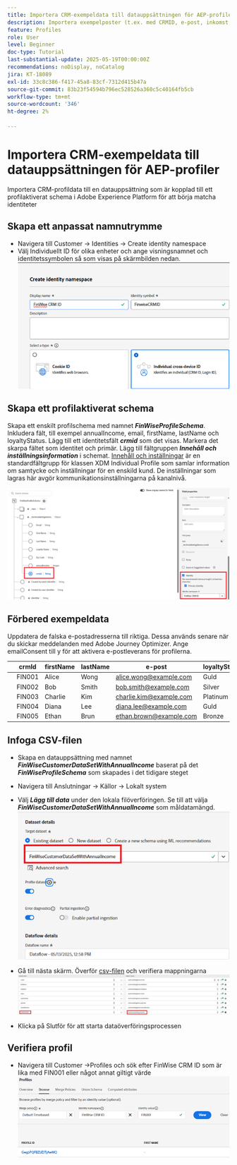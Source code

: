 ```yaml
---
title: Importera CRM-exempeldata till datauppsättningen för AEP-profiler
description: Importera exempelposter (t.ex. med CRMID, e-post, inkomst, postnummer) för att validera om AEP kan sammanfoga dessa profiler med anonyma webbesökare baserat på delade identifierare som ECID.
feature: Profiles
role: User
level: Beginner
doc-type: Tutorial
last-substantial-update: 2025-05-19T00:00:00Z
recommendations: noDisplay, noCatalog
jira: KT-18089
exl-id: 33c8c386-f417-45a8-83cf-7312d415b47a
source-git-commit: 83b23f54594b796ec528526a360c5c40164fb5cb
workflow-type: tm+mt
source-wordcount: '346'
ht-degree: 2%

---
```


# Importera CRM-exempeldata till datauppsättningen för AEP-profiler

Importera CRM-profildata till en datauppsättning som är kopplad till ett profilaktiverat schema i Adobe Experience Platform för att börja matcha identiteter

## Skapa ett anpassat namnutrymme

* Navigera till Customer -> Identities -> Create identity namespace
* Välj Individuellt ID för olika enheter och ange visningsnamnet och identitetssymbolen så som visas på skärmbilden nedan.
  ![custom-namespace](assets/custom-namespace.png)

## Skapa ett profilaktiverat schema

Skapa ett enskilt profilschema med namnet **_FinWiseProfileSchema_**. Inkludera fält, till exempel annualIncome, email, firstName, lastName och loyaltyStatus.
Lägg till ett identitetsfält **_crmid_** som det visas. Markera det skarpa fältet som identitet och primär.
Lägg till fältgruppen _&#x200B;**Innehåll och inställningsinformation**&#x200B;_ i schemat. [Innehåll och inställningar](https://experienceleague.adobe.com/sv/docs/experience-platform/xdm/field-groups/profile/consents) är en standardfältgrupp för klassen XDM Individual Profile som samlar information om samtycke och inställningar för en enskild kund. De inställningar som lagras här avgör kommunikationsinställningarna på kanalnivå.


![profile-schema](assets/finwise-profile-schema.png)

## Förbered exempeldata

Uppdatera de falska e-postadresserna till riktiga. Dessa används senare när du skickar meddelanden med Adobe Journey Optimizer. Ange emailConsent till y för att aktivera e-postleverans för profilerna.

|   | crmId | firstName | lastName | e-post | loyaltyStatus | zipCode | annualIncome | emailConsent |
|---|--------|-----------|----------|-------------------------|---------------|---------|--------------|--------------|
|   | FIN001 | Alice | Wong | alice.wong@example.com | Guld | 92128 | 120000 | y |
|   | FIN002 | Bob | Smith | bob.smith@example.com | Silver | 92126 | 85000 | y |
|   | FIN003 | Charlie | Kim | charlie.kim@example.com | Platinum | 60614 | 175000 | y |
|   | FIN004 | Diana | Lee | diana.lee@example.com | Guld | 30303 | 98000 | y |
|   | FIN005 | Ethan | Brun | ethan.brown@example.com | Bronze | 75201 | 60000 | y |

## Infoga CSV-filen

* Skapa en datauppsättning med namnet **_FinWiseCustomerDataSetWithAnnualIncome_** baserat på det **_FinWiseProfileSchema_** som skapades i det tidigare steget

* Navigera till Anslutningar -> Källor -> Lokalt system
* Välj **_Lägg till data_** under den lokala filöverföringen. Se till att välja _&#x200B;**FinWiseCustomerDataSetWithAnnualIncome**&#x200B;_ som måldatamängd.
  ![ingest-csv](assets/ingest-csv-into-dataset.png)
* Gå till nästa skärm. Överför [csv-filen](assets/finwise_profiles.csv) och verifiera mappningarna
  ![mappningar](assets/mappings.png)

* Klicka på Slutför för att starta dataöverföringsprocessen

## Verifiera profil

* Navigera till Customer ->Profiles och sök efter FinWise CRM ID som är lika med FIN001 eller något annat giltigt värde
  ![verify-profile](assets/verify-profiles.png)
